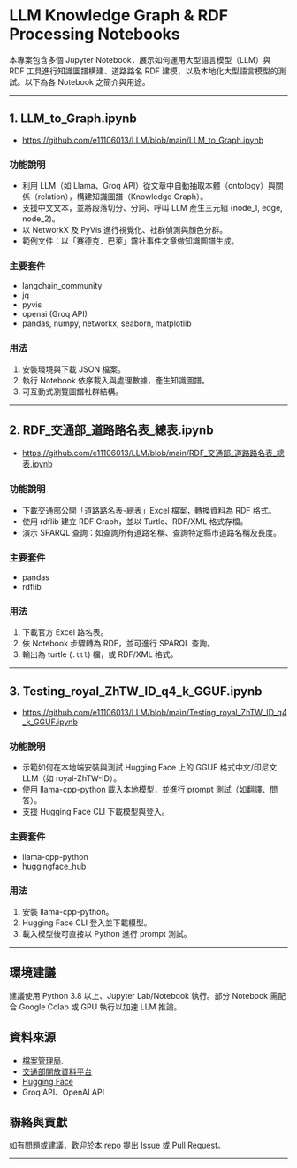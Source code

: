 # LLM Knowledge Graph & RDF Processing Notebooks

本專案包含多個 Jupyter Notebook，展示如何運用大型語言模型（LLM）與 RDF 工具進行知識圖譜構建、道路路名 RDF 建模，以及本地化大型語言模型的測試。以下為各 Notebook 之簡介與用途。

---

## 1. LLM_to_Graph.ipynb
- https://github.com/e11106013/LLM/blob/main/LLM_to_Graph.ipynb

### 功能說明
- 利用 LLM（如 Llama、Groq API）從文章中自動抽取本體（ontology）與關係（relation），構建知識圖譜（Knowledge Graph）。
- 支援中文文本，並將段落切分、分詞、呼叫 LLM 產生三元組 (node_1, edge, node_2)。
- 以 NetworkX 及 PyVis 進行視覺化、社群偵測與顏色分群。
- 範例文件：以「賽德克．巴萊」霧社事件文章做知識圖譜生成。
  
### 主要套件
- langchain_community
- jq
- pyvis
- openai (Groq API)
- pandas, numpy, networkx, seaborn, matplotlib

### 用法
1. 安裝環境與下載 JSON 檔案。
2. 執行 Notebook 依序載入與處理數據，產生知識圖譜。
3. 可互動式瀏覽圖譜社群結構。

---

## 2. RDF_交通部_道路路名表_總表.ipynb
- https://github.com/e11106013/LLM/blob/main/RDF_交通部_道路路名表_總表.ipynb

### 功能說明
- 下載交通部公開「道路路名表-總表」Excel 檔案，轉換資料為 RDF 格式。
- 使用 rdflib 建立 RDF Graph，並以 Turtle、RDF/XML 格式存檔。
- 演示 SPARQL 查詢：如查詢所有道路名稱、查詢特定縣市道路名稱及長度。

### 主要套件
- pandas
- rdflib

### 用法
1. 下載官方 Excel 路名表。
2. 依 Notebook 步驟轉為 RDF，並可進行 SPARQL 查詢。
3. 輸出為 turtle (`.ttl`) 檔，或 RDF/XML 格式。

---

## 3. Testing_royal_ZhTW_ID_q4_k_GGUF.ipynb
- https://github.com/e11106013/LLM/blob/main/Testing_royal_ZhTW_ID_q4_k_GGUF.ipynb

### 功能說明
- 示範如何在本地端安裝與測試 Hugging Face 上的 GGUF 格式中文/印尼文 LLM（如 royal-ZhTW-ID）。
- 使用 llama-cpp-python 載入本地模型，並進行 prompt 測試（如翻譯、問答）。
- 支援 Hugging Face CLI 下載模型與登入。

### 主要套件
- llama-cpp-python
- huggingface_hub

### 用法
1. 安裝 llama-cpp-python。
2. Hugging Face CLI 登入並下載模型。
3. 載入模型後可直接以 Python 進行 prompt 測試。

---

## 環境建議

建議使用 Python 3.8 以上、Jupyter Lab/Notebook 執行。部分 Notebook 需配合 Google Colab 或 GPU 執行以加速 LLM 推論。

## 資料來源
- [檔案管理局](https://www.archives.gov.tw/).
- [交通部開放資料平台](https://link.motc.gov.tw/DownloadFile)
- [Hugging Face](https://huggingface.co/roylin1003/royal-ZhTW-ID-q4_k_m)
- Groq API、OpenAI API

## 聯絡與貢獻

如有問題或建議，歡迎於本 repo 提出 Issue 或 Pull Request。

---



